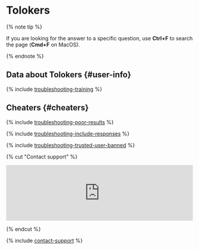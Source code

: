 # Tolokers

{% note tip %}

If you are looking for the answer to a specific question, use **Ctrl+F** to search the page (**Cmd+F** on MacOS).

{% endnote %}

## Data about Tolokers {#user-info}

{% include [troubleshooting-training](../_includes/troubleshooting/users/training.md) %}

## Cheaters {#cheaters}

{% include [troubleshooting-poor-results](../_includes/troubleshooting/users/poor-results.md) %}

{% include [troubleshooting-include-responses](../_includes/troubleshooting/users/include-responses.md) %}

{% include [troubleshooting-trusted-user-banned](../_includes/troubleshooting/users/trusted-user-banned.md) %}

{% cut "Contact support" %}

<iframe width="100%" frameborder="0" src="https://forms.yandex.com/surveys/10035353.388b5c1d02f16762f4a79b515beaa9740148362a/?lang=en&iframe=1&service=toloka-ai"></iframe>

{% endcut %}

{% include [contact-support](../_includes/contact-support.md) %}